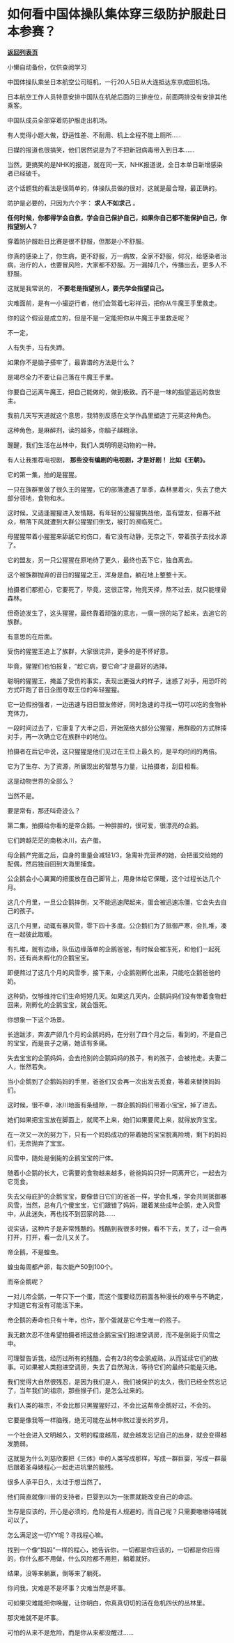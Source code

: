 # 如何看中国体操队集体穿三级防护服赴日本参赛？

[**返回列表页**](/gzh/记忆承载3)

小懒自动备份，仅供查阅学习

中国体操队乘坐日本航空公司班机，一行20人5日从大连抵达东京成田机场。

  

日本航空工作人员特意安排中国队在机舱后面的三排座位，前面两排没有安排其他乘客。

  

中国队成员全部穿着防护服走出机场。

  

有人觉得小题大做，舒适性差、不耐用、机上全程不能上厕所.....

  

日媒的报道也很搞笑，他们居然说是为了不把新冠病毒带入到日本......

  

当然，更搞笑的是NHK的报道，就在同一天，NHK报道说，全日本单日新增感染者已经破千。  

  

这个话题我的看法是很简单的，体操队员做的很对，这就是最合理，最正确的。

  

防护是必要的，只因为六个字： **求人不如求己** 。

  

 **任何时候，你都得学会自救，学会自己保护自己，如果你自己都不能保护自己，你指望别人？**

  

穿着防护服赴日比赛是很不舒服，但那是小不舒服。

  

你真的感染上了，你生病，更不舒服，万一病故，全家不舒服，何况，给感染者治病，治疗的人，也要冒风险，大家都不舒服。万一漏掉几个，传播出去，更多人不舒服。

  

这就是我常说的， **不要老是指望别人，要先学会指望自己。**  

  

灾难面前，是有一小撮逆行者，他们会驾着七彩祥云，把你从牛魔王手里救走。  

  

你的这个假设是成立的，但是不是一定能把你从牛魔王手里救走呢？

  

不一定。

  

人有失手，马有失蹄。

  

如果你不是脑子搭牢了，最靠谱的方法是什么？

  

是竭尽全力不要让自己落在牛魔王手里。

  

你要自己远离牛魔王，把自己能做的，做到极致。而不是一味的指望遥远的救世主。

  

我前几天写天道就这个意思，我特别反感在文学作品里塑造丁元英这种角色。

  

这种角色，是麻醉剂，读的越多，你脑子越糊涂。

  

醒醒，我们生活在丛林中，我们人类明明是动物的一种。

  

有人让我推荐电视剧， **那些没有编剧的电视剧，才是好剧！** **比如《王朝》。**

  

它的第一集，拍的是猩猩。

  

一只在族群里做了很久王的猩猩，它的部落遭遇了旱季，森林里着火，失去了绝大部分领地，食物和水。

  

这时候，又适逢猩猩进入发情期，有年轻的公猩猩挑战他，虽有盟友，但寡不敌众，稍落下风就遭到大群公猩猩们倒戈，被打的濒临死亡。

  

母猩猩带着小猩猩来舔舐它的伤口，看它没有动静，无奈之下，带着孩子去找水源了。

  

它的盟友，另一只公猩猩在原地待了更久，最终也丢下它，独自离去。

  

这个被族群抛弃的昔日的猩猩之王，浑身是血，躺在地上整整十天。

  

拍摄者们都担心，它要死了，毕竟，这很正常，物竞天择，熬不过去，就只能埋骨森林。

  

但奇迹发生了，这头猩猩，最终靠着顽强的意志，一瘸一拐的站了起来，去追它的族群。

  

有意思的在后面。

  

受伤的猩猩王追上了族群，大家很诧异，更多的是不怀好意。

  

毕竟，猩猩们也怕报复，“趁它病，要它命”才是最好的选择。

  

聪明的猩猩王，掩盖了受伤的事实，表现出更强大的样子，迷惑了对手，用恐吓的方式吓跑了昔日企图夺取王位的年轻猩猩。

  

它一边假扮强者，一边迅速与旧日盟友修好，同时急速的寻找一切可以吃的食物补充体力。

  

一段时间过去了，它康复了大半之后，开始笼络大部分公猩猩，用群殴的方式胖揍对手，再一次确立它在族群中的地位。

  

拍摄者在后记中说，这只猩猩是他们见过在王位上最久的，是平均时间的两倍。

  

它为了生存、为了资源，所展现出的智慧与力量，让拍摄者，刮目相看。

  

这是动物世界的全部么？

  

当然不是。

  

要是常有，那还叫奇迹么？

  

第二集，拍摄给你看的是帝企鹅。一种胖胖的，很可爱，很漂亮的企鹅。

  

它们跨越茫茫的南极冰川，去产蛋。

  

母企鹅产完蛋之后，自身的重量会减轻1/3，急需补充营养的她，会把蛋交给她的配偶，然后独自回到大海里捕食。

  

公企鹅会小心翼翼的把蛋放在自己脚背上，用身体给它保暖，这个过程长达几个月。

  

这几个月里，一旦公企鹅摔倒，又不能迅速爬起来，蛋会被迅速冻僵，它会失去自己的孩子。

  

这几个月里，动辄有暴风雪，零下四十多度。公企鹅们为了抵御严寒，会扎堆，凑在一起彼此取暖。

  

有扎堆，就有边缘，队伍边缘落单的企鹅爸爸，有时候会被冻死，和他们一起死的，还有尚未孵化的企鹅宝宝。

  

即便熬过了这几个月的风雪季，接下来，小企鹅刚孵化出来，只能吃企鹅爸爸的奶。

  

这种奶，仅够维持它们生命短短几天。如果这几天内，企鹅妈妈们没有带着食物赶回来，刚孵化的企鹅宝宝，就会饿死。

  

你想象一下这个场景。

  

长途跋涉，奔波产卵几个月的企鹅妈妈，在分别了四个月之后，看到的，不是自己的宝宝，而是丧子之痛，她该有多痛。

  

失去宝宝的企鹅妈妈，会去抢别的企鹅妈妈的孩子，有的孩子，会被抢走。夫妻二人，怅然若失。

  

当小企鹅到了企鹅妈妈的手里，爸爸们又会再一次出发去觅食，等着来替换妈妈们。

  

这时候，很不幸，冰川地面有条缝隙，一群企鹅妈妈们带着小宝宝，掉了进去。

  

她们如果把宝宝放在脚面上，就爬不上来，她们如果要爬上来，就得放弃宝宝。

  

在一次又一次的努力下，只有一个妈妈成功的带着她的宝宝脱离险境，剩下的妈妈们，无奈抛弃了宝宝。

  

风雪中，随处是倒毙的企鹅宝宝的尸体。

  

随着小企鹅的长大，它需要的食物越来越多，爸爸妈妈只好一同离开它，一起去为它觅食。

  

失去父母庇护的企鹅宝宝，要像昔日它们的爸爸一样，学会扎堆，学会共同抵御暴风雪，当然，总有几个傻宝宝，它们跟错了妈妈，跟着某些成年企鹅，走入风雪中，从此迷失，再也找不到回家的路......

  

说实话，这种片子是非常残酷的。残酷到我很多时候，看不下去，关了，过一会再打开，打开，看一会儿又关了。

  

帝企鹅，不是蝗虫。

  

蝗虫每周都产卵，每次能产50到100个。

  

而帝企鹅呢？

  

一对儿帝企鹅，一年只下一个蛋，而这个蛋要经历前面各种漫长的艰辛与不确定，才知道它有没有可能活下来。

  

帝企鹅的寿命也只有十年，也许，那个蛋就是它今生唯一的孩子。

  

我无数次忍不住希望拍摄者把这些企鹅宝宝们抱进空调房，而不是倒毙于风雪之中。

  

可理智告诉我，经历过所有的残酷，会有2/3的帝企鹅成熟，从而延续它们的故事。可如果被人类抱进空调房，失去了自然淘汰，等待它们的最终只能是灭绝。  

  

我们觉得大自然很残忍，是因为我们是人，我们被保护的太久，我们已经全然忘记了，当年我们的祖宗，那些猴子们，是怎么过来的。

  

我们人类的祖宗，不会比那只黑猩猩好过，不会比这帮帝企鹅好过，不会的。

  

它要是像我等一样脑残，绝无可能在丛林中熬过漫长的岁月。

  

一个社会进入文明越久，文明的程度越高，就会越发忘记自己的出身，就会变得越发脆弱。

  

这就是为什么刘慈欣要把《三体》中的人类写成那样，写成一群巨婴，写成一群最后跟着圣母婊程心一起走进坑里的脑残。

  

很多人承平日久，太过于想当然了。

  

他们简直就像川普的支持者，巨婴到以为一张票就能改变自己的命运。

  

生存是应该的，开心是必须的，危险是有人规避的，而自己呢？只需要嗷嗷待哺就可以了。

  

怎么满足这一切YY呢？寻找程心嘛。

  

找到一个像“妈妈”一样的程心，她告诉你，一切都是你应该的，一切都是你应得的，你什么都不用做，什么风险都不用担，躺着就好。

  

结果，没等来躺赢，倒等来了躺死。

  

你问我，灾难是不是坏事？灾难当然是坏事。

  

可如果灾难能把你唤醒，让你明白，你真真切切的活在危机四伏的丛林里。

  

那灾难就不是坏事。

  

可怕的从来不是危险，而是你从来都没醒过......

